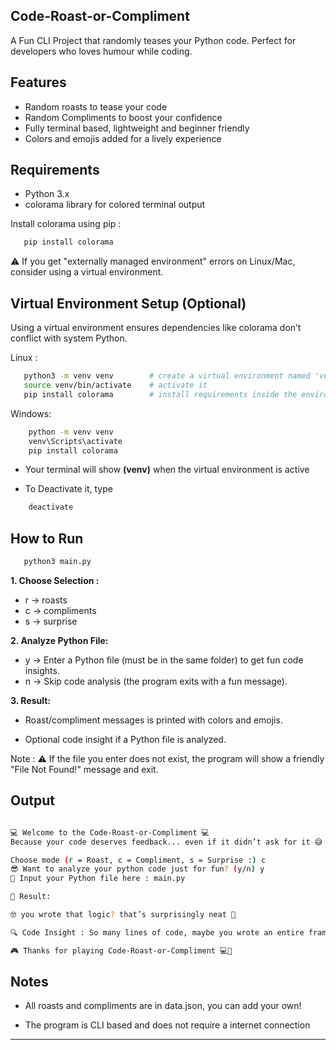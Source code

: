 ## Code-Roast-or-Compliment

A Fun CLI Project that randomly teases your Python code. Perfect for developers who loves humour while coding.

## Features

- Random roasts to tease your code
- Random Compliments to boost your confidence
- Fully terminal based, lightweight and beginner friendly
- Colors and emojis added for a lively experience

## Requirements

- Python 3.x 
- colorama library for colored terminal output

Install colorama using pip :

```bash
   pip install colorama
```
⚠️ If you get "externally managed environment" errors on Linux/Mac, consider using a virtual environment.

## Virtual Environment Setup (Optional)

Using a virtual environment ensures dependencies like colorama don’t conflict with system Python.

Linux :

```bash
   python3 -m venv venv        # create a virtual environment named 'venv'
   source venv/bin/activate    # activate it
   pip install colorama        # install requirements inside the environment
```
Windows:

``` bash
    python -m venv venv
    venv\Scripts\activate
    pip install colorama
```
- Your terminal will show <b>(venv)</b> when the virtual environment is active

- To Deactivate it, type
```bash 
    deactivate
```

## How to Run

```bash 
   python3 main.py
```

<b> 1. Choose Selection :</b>
- r  -> roasts
- c  -> compliments
- s  -> surprise

<b> 2. Analyze Python File:</b>

- y → Enter a Python file (must be in the same folder) to get fun code insights.
- n → Skip code analysis (the program exits with a fun message).

<b> 3. Result:</b>
- Roast/compliment messages is printed with colors and emojis.

- Optional code insight if a Python file is analyzed.

Note : ⚠️ If the file you enter does not exist, the program will show a friendly "File Not Found!" message and exit.

## Output
``` bash

💻 Welcome to the Code-Roast-or-Compliment 💻
Because your code deserves feedback... even if it didn’t ask for it 😅

Choose mode (r = Roast, c = Compliment, s = Surprise :) c
😎 Want to analyze your python code just for fun? (y/n) y
📁 Input your Python file here : main.py

📝 Result:

🤓 you wrote that logic? that’s surprisingly neat 💖

🔍 Code Insight : So many lines of code, maybe you wrote an entire framework !!

🎮 Thanks for playing Code-Roast-or-Compliment 💻💖

```


## Notes
- All roasts and compliments are in data.json, you can add your own!

- The program is CLI based and does not require a internet connection

---

